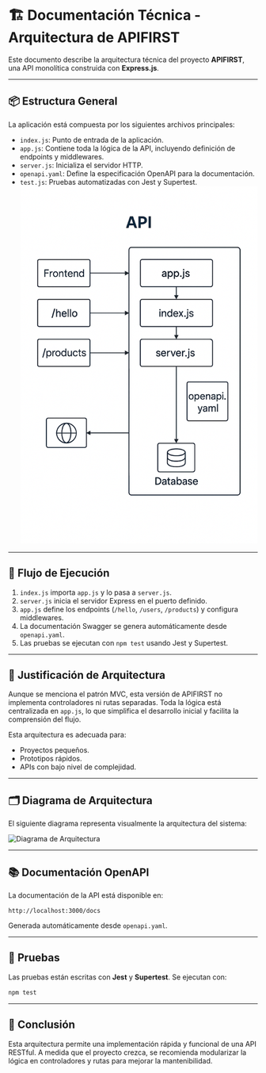 
# 🏗️ Documentación Técnica - Arquitectura de APIFIRST

Este documento describe la arquitectura técnica del proyecto **APIFIRST**, una API monolítica construida con **Express.js**.

---

## 📦 Estructura General

La aplicación está compuesta por los siguientes archivos principales:

- `index.js`: Punto de entrada de la aplicación.
- `app.js`: Contiene toda la lógica de la API, incluyendo definición de endpoints y middlewares.
- `server.js`: Inicializa el servidor HTTP.
- `openapi.yaml`: Define la especificación OpenAPI para la documentación.
- `test.js`: Pruebas automatizadas con Jest y Supertest.
![alt text](Designer.png)
---

## 🔁 Flujo de Ejecución

1. `index.js` importa `app.js` y lo pasa a `server.js`.
2. `server.js` inicia el servidor Express en el puerto definido.
3. `app.js` define los endpoints (`/hello`, `/users`, `/products`) y configura middlewares.
4. La documentación Swagger se genera automáticamente desde `openapi.yaml`.
5. Las pruebas se ejecutan con `npm test` usando Jest y Supertest.

---

## 🧱 Justificación de Arquitectura

Aunque se menciona el patrón MVC, esta versión de APIFIRST no implementa controladores ni rutas separadas. Toda la lógica está centralizada en `app.js`, lo que simplifica el desarrollo inicial y facilita la comprensión del flujo.

Esta arquitectura es adecuada para:
- Proyectos pequeños.
- Prototipos rápidos.
- APIs con bajo nivel de complejidad.

---

## 🗂️ Diagrama de Arquitectura

El siguiente diagrama representa visualmente la arquitectura del sistema:

![Diagrama de Arquitectura](aed0e3f813.png)

---

## 📚 Documentación OpenAPI

La documentación de la API está disponible en:

```
http://localhost:3000/docs
```

Generada automáticamente desde `openapi.yaml`.

---

## 🧪 Pruebas

Las pruebas están escritas con **Jest** y **Supertest**. Se ejecutan con:

```bash
npm test
```

---

## 📌 Conclusión

Esta arquitectura permite una implementación rápida y funcional de una API RESTful. A medida que el proyecto crezca, se recomienda modularizar la lógica en controladores y rutas para mejorar la mantenibilidad.
